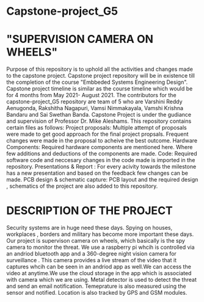 # Capstone-project_G5
# "SUPERVISION CAMERA ON WHEELS"

Purpose of this repository is to uphold all the activities and changes made to the capstone project. Capstone project repository will be in existence till the completion of the course "Embbeded Systems Engineering Design". Capstone project timeline is similar as the course timeline which would be for 4 months from May 2021- August 2021.
The contributors for the capstone-project_G5 repository are team of 5 who are Varshini Reddy Aenugonda, Rakshitha Nagapuri, Vamsi Nimmakayala, Vamshi Krishna Bandaru and Sai Swethan Banda.
Capstone Project is under the gudiance and supervision of Professor Dr. Mike Aleshams.
This repository contains certain files  as follows:
Project proposals: Multiple attempt of proposals were made to get good approach for the final project propsals. Frequent changes were made in the proposal to acheive the best outcome.
Hardware Components: Required hardware components are mentioned here. Where few additions and deductions of the components are made.
Code: Required software code and neccesary changes in the code made is imported in the repository.
Presentations & Report : For every acivity towards the milestone has a new presentation and based on the feedback few changes can be made.
PCB design & schematic capture: PCB layout and the required design , schematics of the project are also added to this repository.

# DESCRIPTION OF THE PROJECT
Security systems are in huge need these days. Spying on houses, workplaces , borders and military has become more important these days. Our project is supervison camera on wheels, which basically is the spy camera to monitor the threat. We use a raspberry pi whcih is controlled via an andriod bluetooth app and a 360-degree night vision camera for surveillance . This camera provides a live stream of the video that it captures whcih can be seen in an andriod app as well.We can access the video at anytime.We use the cloud storage in the app which is associated with camera which we are using. Metal detector is used to detect the threat and send an email notification. Temeprature is also measured using the sensor and notified. Location is also tracked by GPS and GSM modules.



